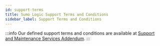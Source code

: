 ```yaml
---
id: support-terms
title: Sumo Logic Support Terms and Conditions
sidebar_label: Support Terms and Conditions
---
```


:::info
Our defined support terms and conditions are available at [Support and Maintenance Services Addendum](https://www.sumologic.com/support-terms).
:::
